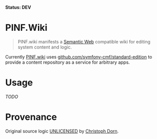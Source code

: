 **Status: DEV**

PINF.Wiki
=========

> PINF.wiki manifests a [Semantic Web](http://en.wikipedia.org/wiki/Semantic_Web) compatible wiki for editing system content and logic.

Currently [PINF.wiki](http://pinf.wiki) uses [github.com/symfony-cmf/standard-edition](https://github.com/symfony-cmf/standard-edition) to provide a content repository as a service for arbitrary apps.


Usage
=====

*TODO*



Provenance
==========

Original source logic [UNLICENSED](http://unlicense.org/) by [Christoph Dorn](http://christophdorn.com).
